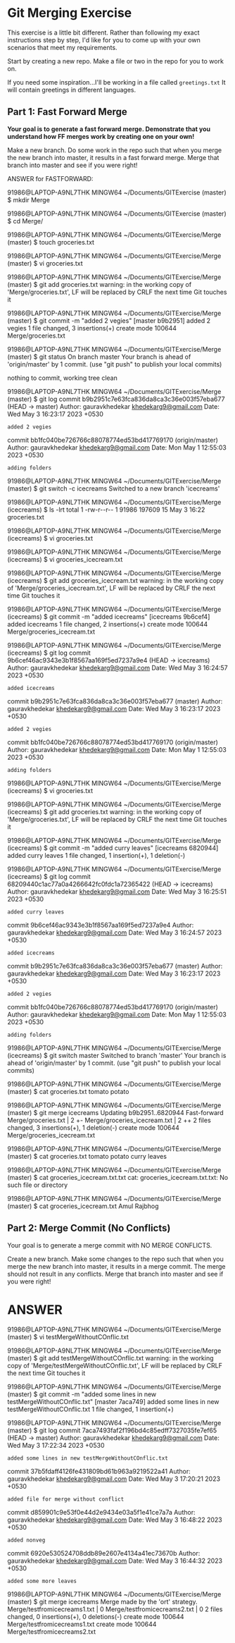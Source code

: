 
# Git Merging Exercise

This exercise is a little bit different.  Rather than following my exact instructions step by step, I'd like for you to come up with your own scenarios that meet my requirements.

Start by creating a new repo.  Make a file or two in the repo for you to work on.

If you need some inspiration...I'll be working in a file called `greetings.txt` It will contain greetings in different languages.

## Part 1: Fast Forward Merge

**Your goal is to generate a fast forward merge. Demonstrate that you understand how FF merges work by creating one on your own!**

Make a new branch. Do some work in the repo such that when you merge the new branch into master, it results in a fast forward merge.  Merge that branch into master and see if you were right!






ANSWER for FASTFORWARD:


91986@LAPTOP-A9NL7THK MINGW64 ~/Documents/GITExercise (master)
$ mkdir Merge

91986@LAPTOP-A9NL7THK MINGW64 ~/Documents/GITExercise (master)
$ cd Merge/

91986@LAPTOP-A9NL7THK MINGW64 ~/Documents/GITExercise/Merge (master)
$ touch groceries.txt

91986@LAPTOP-A9NL7THK MINGW64 ~/Documents/GITExercise/Merge (master)
$ vi groceries.txt

91986@LAPTOP-A9NL7THK MINGW64 ~/Documents/GITExercise/Merge (master)
$ git add groceries.txt
warning: in the working copy of 'Merge/groceries.txt', LF will be replaced by CRLF the next time Git touches it

91986@LAPTOP-A9NL7THK MINGW64 ~/Documents/GITExercise/Merge (master)
$ git commit -m "added 2 vegies"
[master b9b2951] added 2 vegies
 1 file changed, 3 insertions(+)
 create mode 100644 Merge/groceries.txt

91986@LAPTOP-A9NL7THK MINGW64 ~/Documents/GITExercise/Merge (master)
$ git status
On branch master
Your branch is ahead of 'origin/master' by 1 commit.
  (use "git push" to publish your local commits)

nothing to commit, working tree clean

91986@LAPTOP-A9NL7THK MINGW64 ~/Documents/GITExercise/Merge (master)
$ git log
commit b9b2951c7e63fca836da8ca3c36e003f57eba677 (HEAD -> master)
Author: gauravkhedekar <khedekarg9@gmail.com>
Date:   Wed May 3 16:23:17 2023 +0530

    added 2 vegies

commit bb1fc040be726766c88078774ed53bd417769170 (origin/master)
Author: gauravkhedekar <khedekarg9@gmail.com>
Date:   Mon May 1 12:55:03 2023 +0530

    adding folders

91986@LAPTOP-A9NL7THK MINGW64 ~/Documents/GITExercise/Merge (master)
$ git switch -c icecreams
Switched to a new branch 'icecreams'

91986@LAPTOP-A9NL7THK MINGW64 ~/Documents/GITExercise/Merge (icecreams)
$ ls -lrt
total 1
-rw-r--r-- 1 91986 197609 15 May  3 16:22 groceries.txt

91986@LAPTOP-A9NL7THK MINGW64 ~/Documents/GITExercise/Merge (icecreams)
$ vi groceries.txt

91986@LAPTOP-A9NL7THK MINGW64 ~/Documents/GITExercise/Merge (icecreams)
$ vi groceries_icecream.txt

91986@LAPTOP-A9NL7THK MINGW64 ~/Documents/GITExercise/Merge (icecreams)
$ git add groceries_icecream.txt
warning: in the working copy of 'Merge/groceries_icecream.txt', LF will be replaced by CRLF the next time Git touches it

91986@LAPTOP-A9NL7THK MINGW64 ~/Documents/GITExercise/Merge (icecreams)
$ git commit -m "added icecreams"
[icecreams 9b6cef4] added icecreams
 1 file changed, 2 insertions(+)
 create mode 100644 Merge/groceries_icecream.txt

91986@LAPTOP-A9NL7THK MINGW64 ~/Documents/GITExercise/Merge (icecreams)
$ git log
commit 9b6cef46ac9343e3b1f8567aa169f5ed7237a9e4 (HEAD -> icecreams)
Author: gauravkhedekar <khedekarg9@gmail.com>
Date:   Wed May 3 16:24:57 2023 +0530

    added icecreams

commit b9b2951c7e63fca836da8ca3c36e003f57eba677 (master)
Author: gauravkhedekar <khedekarg9@gmail.com>
Date:   Wed May 3 16:23:17 2023 +0530

    added 2 vegies

commit bb1fc040be726766c88078774ed53bd417769170 (origin/master)
Author: gauravkhedekar <khedekarg9@gmail.com>
Date:   Mon May 1 12:55:03 2023 +0530

    adding folders

91986@LAPTOP-A9NL7THK MINGW64 ~/Documents/GITExercise/Merge (icecreams)
$ vi groceries.txt

91986@LAPTOP-A9NL7THK MINGW64 ~/Documents/GITExercise/Merge (icecreams)
$ git add groceries.txt
warning: in the working copy of 'Merge/groceries.txt', LF will be replaced by CRLF the next time Git touches it

91986@LAPTOP-A9NL7THK MINGW64 ~/Documents/GITExercise/Merge (icecreams)
$ git commit -m "added curry leaves"
[icecreams 6820944] added curry leaves
 1 file changed, 1 insertion(+), 1 deletion(-)

91986@LAPTOP-A9NL7THK MINGW64 ~/Documents/GITExercise/Merge (icecreams)
$ git log
commit 68209440c1ac77a0a4266642fc0fdc1a72365422 (HEAD -> icecreams)
Author: gauravkhedekar <khedekarg9@gmail.com>
Date:   Wed May 3 16:25:51 2023 +0530

    added curry leaves

commit 9b6cef46ac9343e3b1f8567aa169f5ed7237a9e4
Author: gauravkhedekar <khedekarg9@gmail.com>
Date:   Wed May 3 16:24:57 2023 +0530

    added icecreams

commit b9b2951c7e63fca836da8ca3c36e003f57eba677 (master)
Author: gauravkhedekar <khedekarg9@gmail.com>
Date:   Wed May 3 16:23:17 2023 +0530

    added 2 vegies

commit bb1fc040be726766c88078774ed53bd417769170 (origin/master)
Author: gauravkhedekar <khedekarg9@gmail.com>
Date:   Mon May 1 12:55:03 2023 +0530

    adding folders

91986@LAPTOP-A9NL7THK MINGW64 ~/Documents/GITExercise/Merge (icecreams)
$ git switch master
Switched to branch 'master'
Your branch is ahead of 'origin/master' by 1 commit.
  (use "git push" to publish your local commits)

91986@LAPTOP-A9NL7THK MINGW64 ~/Documents/GITExercise/Merge (master)
$ cat groceries.txt
tomato
potato


91986@LAPTOP-A9NL7THK MINGW64 ~/Documents/GITExercise/Merge (master)
$ git merge icecreams
Updating b9b2951..6820944
Fast-forward
 Merge/groceries.txt          | 2 +-
 Merge/groceries_icecream.txt | 2 ++
 2 files changed, 3 insertions(+), 1 deletion(-)
 create mode 100644 Merge/groceries_icecream.txt

91986@LAPTOP-A9NL7THK MINGW64 ~/Documents/GITExercise/Merge (master)
$ cat groceries.txt
tomato
potato
curry leaves

91986@LAPTOP-A9NL7THK MINGW64 ~/Documents/GITExercise/Merge (master)
$ cat groceries_icecream.txt.txt
cat: groceries_icecream.txt.txt: No such file or directory

91986@LAPTOP-A9NL7THK MINGW64 ~/Documents/GITExercise/Merge (master)
$ cat groceries_icecream.txt
Amul
Rajbhog




## Part 2: Merge Commit (No Conflicts)

Your goal is to generate a merge commit with NO MERGE CONFLICTS.

Create a new branch. Make some changes to the repo such that when you merge the new branch into master, it results in a merge commit.  The merge should not result in any conflicts. Merge that branch into master and see if you were right!

# ANSWER

91986@LAPTOP-A9NL7THK MINGW64 ~/Documents/GITExercise/Merge (master)
$ vi testMergeWithoutCOnflic.txt

91986@LAPTOP-A9NL7THK MINGW64 ~/Documents/GITExercise/Merge (master)
$ git add testMergeWithoutCOnflic.txt
warning: in the working copy of 'Merge/testMergeWithoutCOnflic.txt', LF will be replaced by CRLF the next time Git touches it

91986@LAPTOP-A9NL7THK MINGW64 ~/Documents/GITExercise/Merge (master)
$ git commit -m "added some lines in new testMergeWithoutCOnflic.txt"
[master 7aca749] added some lines in new testMergeWithoutCOnflic.txt
 1 file changed, 1 insertion(+)

91986@LAPTOP-A9NL7THK MINGW64 ~/Documents/GITExercise/Merge (master)
$ git log
commit 7aca7493faf2f196bd4c85edff7327035fe7ef65 (HEAD -> master)
Author: gauravkhedekar <khedekarg9@gmail.com>
Date:   Wed May 3 17:22:34 2023 +0530

    added some lines in new testMergeWithoutCOnflic.txt

commit 37b5fdaff4126fe431809bd61b963a9219522a41
Author: gauravkhedekar <khedekarg9@gmail.com>
Date:   Wed May 3 17:20:21 2023 +0530

    added file for merge without conflict

commit d859901c9e53f0e44d2e9434e03a5f1e41ce7a7a
Author: gauravkhedekar <khedekarg9@gmail.com>
Date:   Wed May 3 16:48:22 2023 +0530

    added nonveg

commit 6920e530524708ddb89e2607e4134a41ec73670b
Author: gauravkhedekar <khedekarg9@gmail.com>
Date:   Wed May 3 16:44:32 2023 +0530

    added some more leaves

91986@LAPTOP-A9NL7THK MINGW64 ~/Documents/GITExercise/Merge (master)
$ git merge icecreams
Merge made by the 'ort' strategy.
 Merge/testfromicecreams1.txt | 0
 Merge/testfromicecreams2.txt | 0
 2 files changed, 0 insertions(+), 0 deletions(-)
 create mode 100644 Merge/testfromicecreams1.txt
 create mode 100644 Merge/testfromicecreams2.txt



